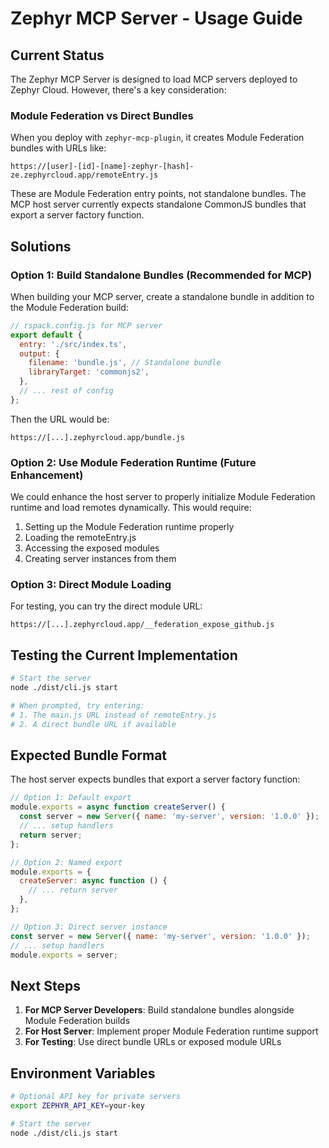 # Zephyr MCP Server - Usage Guide

## Current Status

The Zephyr MCP Server is designed to load MCP servers deployed to Zephyr Cloud. However, there's a key consideration:

### Module Federation vs Direct Bundles

When you deploy with `zephyr-mcp-plugin`, it creates Module Federation bundles with URLs like:

```
https://[user]-[id]-[name]-zephyr-[hash]-ze.zephyrcloud.app/remoteEntry.js
```

These are Module Federation entry points, not standalone bundles. The MCP host server currently expects standalone CommonJS bundles that export a server factory function.

## Solutions

### Option 1: Build Standalone Bundles (Recommended for MCP)

When building your MCP server, create a standalone bundle in addition to the Module Federation build:

```javascript
// rspack.config.js for MCP server
export default {
  entry: './src/index.ts',
  output: {
    filename: 'bundle.js', // Standalone bundle
    libraryTarget: 'commonjs2',
  },
  // ... rest of config
};
```

Then the URL would be:

```
https://[...].zephyrcloud.app/bundle.js
```

### Option 2: Use Module Federation Runtime (Future Enhancement)

We could enhance the host server to properly initialize Module Federation runtime and load remotes dynamically. This would require:

1. Setting up the Module Federation runtime properly
2. Loading the remoteEntry.js
3. Accessing the exposed modules
4. Creating server instances from them

### Option 3: Direct Module Loading

For testing, you can try the direct module URL:

```
https://[...].zephyrcloud.app/__federation_expose_github.js
```

## Testing the Current Implementation

```bash
# Start the server
node ./dist/cli.js start

# When prompted, try entering:
# 1. The main.js URL instead of remoteEntry.js
# 2. A direct bundle URL if available
```

## Expected Bundle Format

The host server expects bundles that export a server factory function:

```javascript
// Option 1: Default export
module.exports = async function createServer() {
  const server = new Server({ name: 'my-server', version: '1.0.0' });
  // ... setup handlers
  return server;
};

// Option 2: Named export
module.exports = {
  createServer: async function () {
    // ... return server
  },
};

// Option 3: Direct server instance
const server = new Server({ name: 'my-server', version: '1.0.0' });
// ... setup handlers
module.exports = server;
```

## Next Steps

1. **For MCP Server Developers**: Build standalone bundles alongside Module Federation builds
2. **For Host Server**: Implement proper Module Federation runtime support
3. **For Testing**: Use direct bundle URLs or exposed module URLs

## Environment Variables

```bash
# Optional API key for private servers
export ZEPHYR_API_KEY=your-key

# Start the server
node ./dist/cli.js start
```
